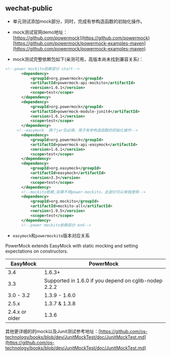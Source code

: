 ## wechat-public

* 单元测试添加mock部分，同时，完成有参构造函数的初始化操作。
* mock测试官网demo地址：  
 [https://github.com/powermock](https://github.com/powermock)  
 [https://github.com/powermock/powermock-examples-maven](https://github.com/powermock/powermock-examples-maven)

* mock测试完整依赖包如下(亲测可用，高版本尚未找到兼容关系)：

 ```xml
 <!--power mockito依赖部分 start-->
        <dependency>
            <groupId>org.powermock</groupId>
            <artifactId>powermock-api-mockito</artifactId>
            <version>1.6.1</version>
            <scope>test</scope>
        </dependency>
        <dependency>
            <groupId>org.powermock</groupId>
            <artifactId>powermock-module-junit4</artifactId>
            <version>1.6.1</version>
            <scope>test</scope>
        </dependency>
      <!--easymock  两个jar包必填，用于有参构造函数的初始化操作-->
        <dependency>
            <groupId>org.powermock</groupId>
            <artifactId>powermock-api-easymock</artifactId>
            <version>1.6.1</version>
            <scope>test</scope>
        </dependency>
        <dependency>
            <groupId>org.easymock</groupId>
            <artifactId>easymock</artifactId>
            <version>3.3</version>
            <scope>test</scope>
        </dependency>
        <!--mockito依赖,如果不用power-mockito，此部分可以单独使用-->
        <dependency>
            <groupId>org.mockito</groupId>
            <artifactId>mockito-all</artifactId>
            <version>1.9.5</version>
            <scope>test</scope>
        </dependency>
        <!--power mockito依赖部分 end-->
 ```

* `easymock`和`powermockito`版本对应关系

 PowerMock extends EasyMock with static mocking and setting expectations on constructors.

 |   EasyMock  |   PowerMock   |
 |---|---|
 | 3.4	     |     1.6.3+|
 | 3.3   |     Supported in 1.6.0 if you depend on cglib-nodep 2.2.2 |
 | 3.0 - 3.2    |    1.3.9 - 1.6.0 |
 | 2.5.x    |    1.3.7 & 1.3.8 |
 | 2.4.x or older  |     1.3.6  |
 
 其他更详细的的mock以及Junit测试参考地址：[https://github.com/os-technology/books/blob/dev/JunitMockTest/doc/JunitMockTest.md](https://github.com/os-technology/books/blob/dev/JunitMockTest/doc/JunitMockTest.md)
